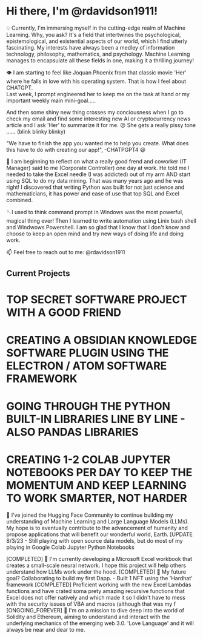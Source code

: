 # Hi there, I'm @rdavidson1911! 

💡 Currently, I'm immersing myself in the cutting-edge realm of Machine Learning. Why, you ask? It's a field that intertwines the psychological, epistemological, and existential aspects of our world, which I find utterly fascinating. My interests have always been a medley of information technology, philosophy, mathematics, and psychology. Machine Learning manages to encapsulate all these fields in one, making it a thrilling journey!

👁️ I am starting to feel like Joquan Phoenix from that classic movie 'Her' where he falls in love with his operating system.  That is how I feel about CHATGPT.  
Last week, I prompt engineered her to keep me on the task at hand or my important weekly main mini-goal.....  

And then some shiny new thing crosses my conciousness when I go to check my email and find some interesting new AI or cryptocurrency news article and I ask 'Her' to summarize it for me. 
😠 She gets a really pissy tone ...... (blink blinky blinky) 

"We have to finish the app you wanted me to help you create.  What does this have to do with creating our app!", -CHATPGPT4 😆

🌱 I am beginning to reflect on what a really good frend and coworker (IT Manager) said to me (Corporate Controller) one day at work.  He told me I needed to take the Excel needle (I was addicted) out of my arm AND start using SQL to do my data mining.  That was many years ago and he was right!  I discovered that writing Python was built for not just science and mathematicians, it has power and ease of use that top SQL and Excel combined.  

🪡I used to think command prompt in Windows was the most powerful, magical thing ever!  Then I learned to write automation using Linix bash shell and Windwows Powershell.  I am so glad that I know that I don't know and choose to keep an open mind and try new ways of doing life and doing work.  

📫 Feel free to reach out to me: @rdavidson1911





## Current Projects 
# TOP SECRET SOFTWARE PROJECT WITH A GOOD FRIEND
# CREATING A OBSIDIAN KNOWLEDGE SOFTWARE PLUGIN USING THE ELECTRON / ATOM SOFTWARE FRAMEWORK
# GOING THROUGH THE PYTHON BUILT-IN LIBRARIES LINE BY LINE - ALSO PANDAS LIBRARIES
# CREATING 1-2 COLAB JUPYTER NOTEBOOKS PER DAY TO KEEP THE MOMENTUM AND KEEP LEARNING TO WORK SMARTER, NOT HARDER

🚀 I've joined the Hugging Face Community to continue building my understanding of Machine Learning and Large Language Models (LLMs). My hope is to eventually contribute to the advancement of humanity and propose applications that will benefit our wonderful world, Earth.  [UPDATE 8/3/23 - Still playing with open source data models, but do most of my playing in Google Colab Jupyter Python Notebooks

[COMPLETED] 🔬 I'm currently developing a Microsoft Excel workbook that creates a small-scale neural network. I hope this project will help others understand how LLMs work under the hood.
[COMPLETED] 💞️ My future goal? Collaborating to build my first Dapp. - Built 1 NFT using the 'Hardhat' framework
[COMPLETED]    Proficient working with the new Excel Lambdas functions and have crated soma prety amazing recursive functions that Excel does not offer natively and which made it so I didn't have to mess with the security issues of VBA and macros (although that was my f
[ONGOING_FOREVER] 👀 I'm on a mission to dive deep into the world of Solidity and Ethereum, aiming to understand and interact with the underlying mechanics of the emerging web 3.0.
               'Love Language' and it will always be near and dear to me.


<!---
rdavidson1911/rdavidson1911 is a ✨ special ✨ repository because its `README.md` (this file) appears on your GitHub profile.
You can click the Preview link to take a look at your changes.
--->
